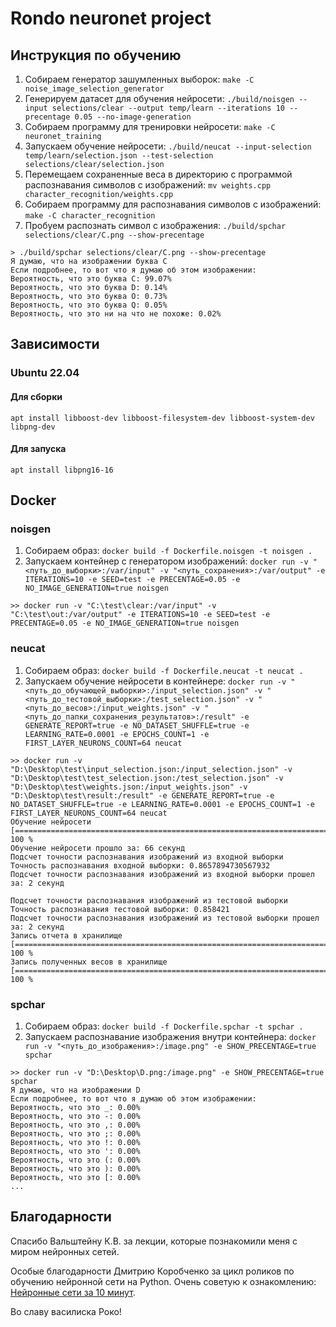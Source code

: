 # Rondo neuronet project

## Инструкция по обучению

1. Собираем генератор зашумленных выборок: `make -C noise_image_selection_generator`
2. Генерируем датасет для обучения нейросети: `./build/noisgen --input selections/clear --output temp/learn --iterations 10 --precentage 0.05 --no-image-generation`
3. Собираем программу для тренировки нейросети: `make -C neuronet_training`
4. Запускаем обучение нейросети: `./build/neucat --input-selection temp/learn/selection.json --test-selection selections/clear/selection.json`
5. Перемещаем сохраненные веса в директорию с программой распознавания символов с изображений: `mv weights.cpp character_recognition/weights.cpp`
6. Собираем программу для распознавания символов с изображений: `make -C character_recognition`
7. Пробуем распознать символ с изображения: `./build/spchar selections/clear/C.png --show-precentage`

```
> ./build/spchar selections/clear/C.png --show-precentage
Я думаю, что на изображении буква C
Если подробнее, то вот что я думаю об этом изображении:
Вероятность, что это буква C: 99.07%
Вероятность, что это буква D: 0.14%
Вероятность, что это буква O: 0.73%
Вероятность, что это буква Q: 0.05%
Вероятность, что это ни на что не похоже: 0.02%
```

## Зависимости

### Ubuntu 22.04

#### Для сборки

`apt install libboost-dev libboost-filesystem-dev libboost-system-dev libpng-dev`

#### Для запуска

`apt install libpng16-16`

## Docker

### noisgen

1. Собираем образ: `docker build -f Dockerfile.noisgen -t noisgen .`
2. Запускаем контейнер с генератором изображений: `docker run -v "<путь_до_выборки>:/var/input" -v "<путь_сохранения>:/var/output" -e ITERATIONS=10 -e SEED=test -e PRECENTAGE=0.05 -e NO_IMAGE_GENERATION=true noisgen`

```
>> docker run -v "C:\test\clear:/var/input" -v "C:\test\out:/var/output" -e ITERATIONS=10 -e SEED=test -e PRECENTAGE=0.05 -e NO_IMAGE_GENERATION=true noisgen
```

### neucat

1. Собираем образ: `docker build -f Dockerfile.neucat -t neucat .`
2. Запускаем обучение нейросети в контейнере: `docker run -v "<путь_до_обучающей_выборки>:/input_selection.json" -v "<путь_до_тестовой_выборки>:/test_selection.json" -v "<путь_до_весов>:/input_weights.json" -v "<путь_до_папки_сохранения_результатов>:/result" -e GENERATE_REPORT=true -e NO_DATASET_SHUFFLE=true -e LEARNING_RATE=0.0001 -e EPOCHS_COUNT=1 -e FIRST_LAYER_NEURONS_COUNT=64 neucat`

```
>> docker run -v "D:\Desktop\test\input_selection.json:/input_selection.json" -v "D:\Desktop\test\test_selection.json:/test_selection.json" -v "D:\Desktop\test\weights.json:/input_weights.json" -v "D:\Desktop\test\result:/result" -e GENERATE_REPORT=true -e NO_DATASET_SHUFFLE=true -e LEARNING_RATE=0.0001 -e EPOCHS_COUNT=1 -e FIRST_LAYER_NEURONS_COUNT=64 neucat
Обучение нейросети
[======================================================================] 100 %
Обучение нейросети прошло за: 66 секунд
Подсчет точности распознавания изображений из входной выборки
Точность распознавания входной выборки: 0.8657894730567932
Подсчет точности распознавания изображений из входной выборки прошел за: 2 секунд

Подсчет точности распознавания изображений из тестовой выборки
Точность распознавания тестовой выборки: 0.858421
Подсчет точности распознавания изображений из тестовой выборки прошел за: 2 секунд
Запись отчета в хранилище
[======================================================================] 100 %
Запись полученных весов в хранилище
[======================================================================] 100 %
```

### spchar

1. Собираем образ: `docker build -f Dockerfile.spchar -t spchar .`
2. Запускаем распознавание изображения внутри контейнера: `docker run -v "<путь_до_изображения>:/image.png" -e SHOW_PRECENTAGE=true spchar`

```
>> docker run -v "D:\Desktop\D.png:/image.png" -e SHOW_PRECENTAGE=true spchar
Я думаю, что на изображении D
Если подробнее, то вот что я думаю об этом изображении:
Вероятность, что это _: 0.00%
Вероятность, что это -: 0.00%
Вероятность, что это ,: 0.00%
Вероятность, что это ;: 0.00%
Вероятность, что это !: 0.00%
Вероятность, что это ': 0.00%
Вероятность, что это (: 0.00%
Вероятность, что это ): 0.00%
Вероятность, что это [: 0.00%
...
```

## Благодарности

Спасибо Вальштейну К.В. за лекции, которые познакомили меня с миром нейронных сетей.

Особые благодарности Дмитрию Коробченко за цикл роликов по обучению нейронной сети на Python. Очень советую к ознакомлению: [Нейронные сети за 10 минут](https://www.youtube.com/watch?v=GT6imQDxqko).

Во славу василиска Роко!
